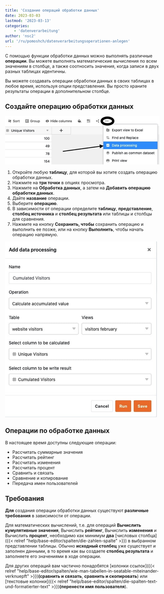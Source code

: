 ```yaml
---
title: 'Создание операций обработки данных'
date: 2023-03-03
lastmod: '2023-03-13'
categories:
    - 'datenverarbeitung'
author: 'nsc2'
url: '/ru/pomoshch/datenverarbeitungsoperationen-anlegen'
---
```


С помощью функции обработки данных можно выполнять различные **операции**. Вы можете выполнять математические вычисления по всем значениям в столбце, а также соотносить значения, когда записи в двух разных таблицах идентичны.

Вы можете создавать операции обработки данных в своих таблицах в любое время, используя опции представления. Вы просто храните результаты операции в дополнительном столбце.

## Создайте операцию обработки данных

![Создайте действие обработки данных](images/create-an-data-processing-action-1.jpg)

1. Откройте любую **таблицу**, для которой вы хотите создать операцию обработки данных.
2. Нажмите на **три точки** в опциях просмотра.
3. Нажмите на **Обработка данных**, а затем на **Добавить операцию обработки данных**.
4. Дайте **название** операции.
5. Выберите **операцию**.
6. В зависимости от операции определите **таблицу**, **представление**, **столбец источника** и **столбец результата** или таблицы и столбцы для сравнения.
7. Нажмите на кнопку **Сохранить, чтобы** сохранить операцию и выполнить ее позже, или на кнопку **Выполнить**, чтобы начать операцию напрямую.

![Определение действия по обработке данных](images/define-data-processing-action.jpg)

## Операции по обработке данных

В настоящее время доступны следующие операции:

- Рассчитать суммарные значения
- Рассчитать рейтинг
- Рассчитать изменения
- Рассчитать процент
- Сравнить и связать
- Сравнение и копирование
- Передача имен пользователей

## Требования

**Для** создания операции обработки данных существуют **различные требования** в зависимости от операции.

Для математических вычислений, т.е. для операций **Вычислить кумулятивные значения**, Вычислить **рейтинг**, Вычислить **изменения** и Вычислить **процент**, необходимо как минимум **два** [числовых столбца]({{< relref "help/base-editor/spalten/die-zahlen-spalte" >}}) в выбранном представлении таблицы. Обычно **исходный столбец** уже существует и заполнен данными, в то время как вы создаете **столбец результата** и заполняете его значениями в ходе операции.

Для других операций вам частично понадобятся [колонки ссылок]({{< relref "help/base-editor/spalten/wie-man-tabellen-in-seatable-miteinander-verknuepft" >}})**(сравнить и связать**, **сравнить и скопировать**) или [текстовые колонки]({{< relref "help/base-editor/spalten/die-spalten-text-und-formatierter-text" >}})**(перенести имя пользователя**).
